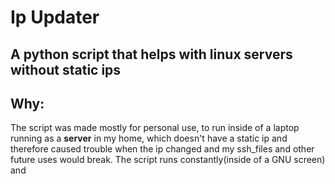 # Ip Updater
## A python script that helps with linux servers without static ips

## Why:
The script was made mostly for personal use, to run inside of a laptop running as a **server** in my home, which doesn't have a static ip and therefore caused trouble when the ip changed and my ssh_files and other future uses would break.
The script runs constantly(inside of a GNU screen) and 